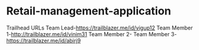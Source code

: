# Retail-management-application
Trailhead URLs
Team Lead-https://trailblazer.me/id/vigup12
Team Member 1-http://trailblazer.me/id/vinim31
Team Member 2-
Team Member 3-https://trailblazer.me/id/abirj9
